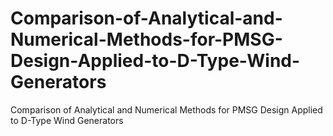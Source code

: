 # Comparison-of-Analytical-and-Numerical-Methods-for-PMSG-Design-Applied-to-D-Type-Wind-Generators
Comparison of Analytical and Numerical Methods for PMSG Design Applied to D-Type Wind Generators

